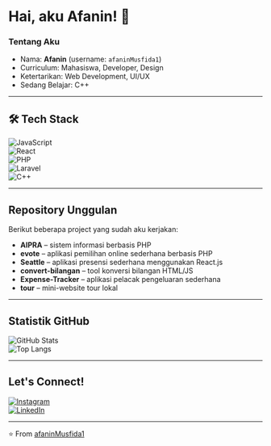 # Hai, aku Afanin! 👋

### Tentang Aku
-  Nama: **Afanin** (username: `afaninMusfida1`)
-  Curriculum: Mahasiswa, Developer, Design
-  Ketertarikan: Web Development, UI/UX
-  Sedang Belajar: C++

---

## 🛠️ Tech Stack
![JavaScript](https://img.shields.io/badge/JavaScript-F7DF1E?style=for-the-badge&logo=javascript&logoColor=black)  
![React](https://img.shields.io/badge/React-61DAFB?style=for-the-badge&logo=react&logoColor=black)  
![PHP](https://img.shields.io/badge/PHP-777BB4?style=for-the-badge&logo=php&logoColor=white)  
![Laravel](https://img.shields.io/badge/Laravel-FF2D20?style=for-the-badge&logo=laravel&logoColor=white)  
![C++](https://img.shields.io/badge/C++-00599C?style=for-the-badge&logo=cplusplus&logoColor=white)


---

##  Repository Unggulan
Berikut beberapa project yang sudah aku kerjakan:
- **AIPRA** – sistem informasi berbasis PHP
- **evote** – aplikasi pemilihan online sederhana berbasis PHP
- **Seattle** – aplikasi presensi sederhana menggunakan React.js
- **convert-bilangan** – tool konversi bilangan HTML/JS
- **Expense-Tracker** – aplikasi pelacak pengeluaran sederhana
- **tour** – mini-website tour lokal

---

##  Statistik GitHub
![GitHub Stats](https://github-readme-stats.vercel.app/api?username=afaninMusfida1&show_icons=true&theme=tokyonight)  
![Top Langs](https://github-readme-stats.vercel.app/api/top-langs/?username=afaninMusfida1&layout=compact&theme=tokyonight)

---

##  Let's Connect!
[![Instagram](https://img.shields.io/badge/Instagram-E4405F?style=for-the-badge&logo=instagram&logoColor=white)](https://www.instagram.com/afaniwn)  
[![LinkedIn](https://img.shields.io/badge/LinkedIn-0A66C2?style=for-the-badge&logo=linkedin&logoColor=white)](https://www.linkedin.com/in/afanin-musfida-414833317)

---

⭐️ From [afaninMusfida1](https://github.com/afaninMusfida1)
